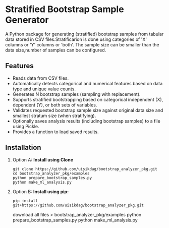 # Stratified Bootstrap Sample Generator

A Python package for generating (stratified) bootstrap samples from tabular data stored in CSV files.Stratificarion
is done using categories of 'X' columns or 'Y' columns or 'both'. The sample size can be smaller than the data size,number
of samples can be configured.

## Features

* Reads data from CSV files.
* Automatically detects categorical and numerical features based on data type and unique value counts.
* Generates N bootstrap samples (sampling with replacement).
* Supports stratified bootstrapping based on categorical independent (X), dependent (Y), or both sets of variables.
* Validates requested bootstrap sample size against original data size and smallest stratum size (when stratifying).
* Optionally saves analysis results (including bootstrap samples) to a file using Pickle.
* Provides a function to load saved results.

## Installation

1.  Option A: **Install using Clone**
    ```
    git clone https://github.com/uisikdag/bootstrap_analyzer_pkg.git
    cd bootstrap_analyzer_pkg/examples
    python prepare_bootstrap_samples.py
    python make_ml_analysis.py
    ```

2.  Option B: **Install using pip:**

    ```
    pip install git+https://github.com/uisikdag/bootstrap_analyzer_pkg.git
    ```
    download all files > bootstrap_analyzer_pkg/examples
    python prepare_bootstrap_samples.py
    python make_ml_analysis.py
